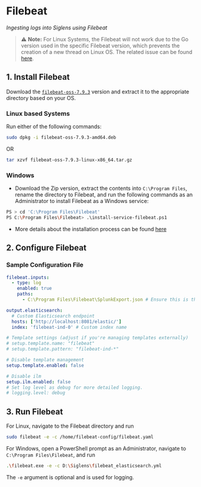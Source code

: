# Filebeat
*Ingesting logs into Siglens using Filebeat*

> :warning: **Note:** For Linux Systems, the Filebeat will not work due to the Go version used in the specific Filebeat version, which prevents the creation of a new thread on Linux OS. The related issue can be found [here](https://github.com/docker-library/golang/issues/467).

## 1. Install Filebeat

Download the [`filebeat-oss-7.9.3`](https://www.elastic.co/downloads/past-releases/filebeat-oss-7-9-3) version and extract it to the appropriate directory based on your OS.

### Linux based Systems
Run either of the following commands:

```bash
sudo dpkg -i filebeat-oss-7.9.3-amd64.deb
```
OR

```bash
tar xzvf filebeat-oss-7.9.3-linux-x86_64.tar.gz
```

### Windows

- Download the Zip version, extract the contents into ```C:\Program Files```, rename the directory to Filebeat, and run the following commands as an Administrator to install Filebeat as a Windows service:

```bash
PS > cd 'C:\Program Files\Filebeat'
PS C:\Program Files\Filebeat> .\install-service-filebeat.ps1
```

- More details about the installation process can be found [here](https://www.elastic.co/guide/en/beats/filebeat/7.9/filebeat-installation-configuration.html)

## 2. Configure Filebeat

### Sample Configuration File

```yaml
filebeat.inputs:
  - type: log
    enabled: true
    paths:
      - C:\Program Files\Filebeat\SplunkExport.json # Ensure this is the correct path

output.elasticsearch:
  # Custom Elasticsearch endpoint
  hosts: ['http://localhost:8081/elastic/']
  index: 'filebeat-ind-0' # Custom index name

# Template settings (adjust if you're managing templates externally)
# setup.template.name: "filebeat"
# setup.template.pattern: "filebeat-ind-*"

# Disable template management
setup.template.enabled: false

# Disable ilm
setup.ilm.enabled: false
# Set log level as debug for more detailed logging.
# logging.level: debug
```

## 3. Run Filebeat

For Linux, navigate to the Filebeat directory and run 
```bash
sudo filebeat -e -c /home/filebeat-config/filebeat.yaml
```

For Windows, open a PowerShell prompt as an Administrator, navigate to `C:\Program Files\Filebeat`, and run 
```bash
.\filebeat.exe -e -c D:\Siglens\filebeat_elasticsearch.yml
```

The `-e` argument is optional and is used for logging.
